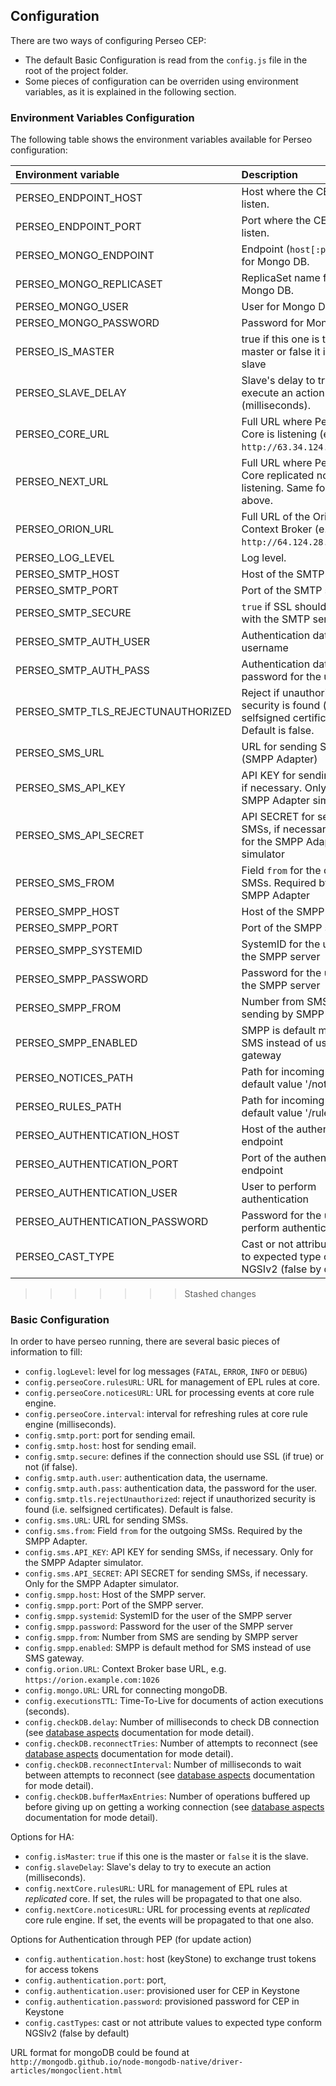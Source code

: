 <a name="configuration"></a>

## Configuration

There are two ways of configuring Perseo CEP:

-   The default Basic Configuration is read from the `config.js` file in the root of the project folder.
-   Some pieces of configuration can be overriden using environment variables, as it is explained in the following
    section.

### Environment Variables Configuration

The following table shows the environment variables available for Perseo configuration:

| Environment variable               | Description                                                                                |
| :--------------------------------- | :----------------------------------------------------------------------------------------- |
| PERSEO_ENDPOINT_HOST               | Host where the CEP will listen.                                                            |
| PERSEO_ENDPOINT_PORT               | Port where the CEP will listen.                                                            |
| PERSEO_MONGO_ENDPOINT              | Endpoint (`host[:port]`) list for Mongo DB.                                                |
| PERSEO_MONGO_REPLICASET            | ReplicaSet name for Mongo DB.                                                              |
| PERSEO_MONGO_USER                  | User for Mongo DB.                                                                         |
| PERSEO_MONGO_PASSWORD              | Password for Mongo DB.                                                                     |
| PERSEO_IS_MASTER                   | true if this one is the master or false it is the slave                                    |
| PERSEO_SLAVE_DELAY                 | Slave's delay to try to execute an action (milliseconds).                                  |
| PERSEO_CORE_URL                    | Full URL where Perseo Core is listening (e.g: `http://63.34.124.1:8080`).                  |
| PERSEO_NEXT_URL                    | Full URL where Perseo Core replicated node is listening. Same format as above.             |
| PERSEO_ORION_URL                   | Full URL of the Orion Context Broker (e.g: `http://64.124.28.15:1026`).                    |
| PERSEO_LOG_LEVEL                   | Log level.                                                                                 |
| PERSEO_SMTP_HOST                   | Host of the SMTP server                                                                    |
| PERSEO_SMTP_PORT                   | Port of the SMTP server                                                                    |
| PERSEO_SMTP_SECURE                 | `true` if SSL should be used with the SMTP server                                          |
| PERSEO_SMTP_AUTH_USER              | Authentication data, the username                                                          |
| PERSEO_SMTP_AUTH_PASS              | Authentication data, the password for the user                                             |
| PERSEO_SMTP_TLS_REJECTUNAUTHORIZED | Reject if unauthorized security is found (i.e. selfsigned certificates). Default is false. |
| PERSEO_SMS_URL                     | URL for sending SMSs (SMPP Adapter)                                                        |
| PERSEO_SMS_API_KEY                 | API KEY for sending SMSs, if necessary. Only for the SMPP Adapter simulator                |
| PERSEO_SMS_API_SECRET              | API SECRET for sending SMSs, if necessary. Only for the SMPP Adapter simulator             |
| PERSEO_SMS_FROM                    | Field `from` for the outgoing SMSs. Required by the SMPP Adapter                           |
| PERSEO_SMPP_HOST                   | Host of the SMPP server                                                                    |
| PERSEO_SMPP_PORT                   | Port of the SMPP server                                                                    |
| PERSEO_SMPP_SYSTEMID               | SystemID for the user of the SMPP server                                                   |
| PERSEO_SMPP_PASSWORD               | Password for the user of the SMPP server                                                   |
| PERSEO_SMPP_FROM                   | Number from SMS are sending by SMPP server                                                 |
| PERSEO_SMPP_ENABLED                | SMPP is default method for SMS instead of use SMS gateway                                  |
| PERSEO_NOTICES_PATH                | Path for incoming notices, default value '/notices'                                        |
| PERSEO_RULES_PATH                  | Path for incoming rules, default value '/rules'                                            |
| PERSEO_AUTHENTICATION_HOST         | Host of the authentication endpoint                                                        |
| PERSEO_AUTHENTICATION_PORT         | Port of the authentication endpoint                                                        |
| PERSEO_AUTHENTICATION_USER         | User to perform authentication                                                             |
| PERSEO_AUTHENTICATION_PASSWORD     | Password for the user to perform authentication                                            |
| PERSEO_CAST_TYPE                   | Cast or not attribute values to expected type conform NGSIv2 (false by default)            |

> > > > > > > Stashed changes

### Basic Configuration

In order to have perseo running, there are several basic pieces of information to fill:

-   `config.logLevel`: level for log messages (`FATAL`, `ERROR`, `INFO` or `DEBUG`)
-   `config.perseoCore.rulesURL`: URL for management of EPL rules at core.
-   `config.perseoCore.noticesURL`: URL for processing events at core rule engine.
-   `config.perseoCore.interval`: interval for refreshing rules at core rule engine (milliseconds).
-   `config.smtp.port`: port for sending email.
-   `config.smtp.host`: host for sending email.
-   `config.smtp.secure`: defines if the connection should use SSL (if true) or not (if false).
-   `config.smtp.auth.user`: authentication data, the username.
-   `config.smtp.auth.pass`: authentication data, the password for the user.
-   `config.smtp.tls.rejectUnauthorized`: reject if unauthorized security is found (i.e. selfsigned certificates).
    Default is false.
-   `config.sms.URL`: URL for sending SMSs.
-   `config.sms.from`: Field `from` for the outgoing SMSs. Required by the SMPP Adapter.
-   `config.sms.API_KEY`: API KEY for sending SMSs, if necessary. Only for the SMPP Adapter simulator.
-   `config.sms.API_SECRET`: API SECRET for sending SMSs, if necessary. Only for the SMPP Adapter simulator.
-   `config.smpp.host`: Host of the SMPP server.
-   `config.smpp.port`: Port of the SMPP server.
-   `config.smpp.systemid`: SystemID for the user of the SMPP server
-   `config.smpp.password`: Password for the user of the SMPP server
-   `config.smpp.from`: Number from SMS are sending by SMPP server
-   `config.smpp.enabled`: SMPP is default method for SMS instead of use SMS gateway.
-   `config.orion.URL`: Context Broker base URL, e.g. `https://orion.example.com:1026`
-   `config.mongo.URL`: URL for connecting mongoDB.
-   `config.executionsTTL`: Time-To-Live for documents of action executions (seconds).
-   `config.checkDB.delay`: Number of milliseconds to check DB connection (see
    [database aspects](admin.md#database-aspects) documentation for mode detail).
-   `config.checkDB.reconnectTries`: Number of attempts to reconnect (see [database aspects](admin.md#database-aspects)
    documentation for mode detail).
-   `config.checkDB.reconnectInterval`: Number of milliseconds to wait between attempts to reconnect (see
    [database aspects](admin.md#database-aspects) documentation for mode detail).
-   `config.checkDB.bufferMaxEntries`: Number of operations buffered up before giving up on getting a working connection
    (see [database aspects](admin.md#database-aspects) documentation for mode detail).

Options for HA:

-   `config.isMaster`: `true` if this one is the master or `false` it is the slave.
-   `config.slaveDelay`: Slave's delay to try to execute an action (milliseconds).
-   `config.nextCore.rulesURL`: URL for management of EPL rules at _replicated_ core. If set, the rules will be
    propagated to that one also.
-   `config.nextCore.noticesURL`: URL for processing events at _replicated_ core rule engine. If set, the events will be
    propagated to that one also.

Options for Authentication through PEP (for update action)

-   `config.authentication.host`: host (keyStone) to exchange trust tokens for access tokens
-   `config.authentication.port`: port,
-   `config.authentication.user`: provisioned user for CEP in Keystone
-   `config.authentication.password`: provisioned password for CEP in Keystone
-   `config.castTypes`: cast or not attribute values to expected type conform NGSIv2 (false by default)

URL format for mongoDB could be found at `http://mongodb.github.io/node-mongodb-native/driver-articles/mongoclient.html`
